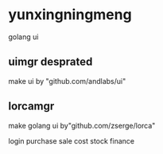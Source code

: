 # yunxingningmeng

golang ui

## uimgr desprated

make ui by "github.com/andlabs/ui"

## lorcamgr

make golang ui by"github.com/zserge/lorca"

login
purchase
sale
cost
stock
finance

